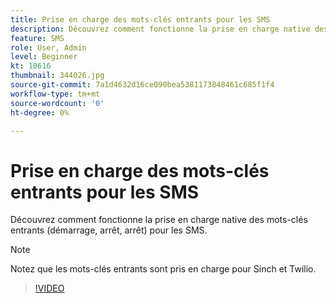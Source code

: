 ```yaml
---
title: Prise en charge des mots-clés entrants pour les SMS
description: Découvrez comment fonctionne la prise en charge native des mots-clés entrants (démarrage, arrêt, arrêt) pour les SMS.
feature: SMS
role: User, Admin
level: Beginner
kt: 10616
thumbnail: 344026.jpg
source-git-commit: 7a1d4632d16ce090bea5381173848461c685f1f4
workflow-type: tm+mt
source-wordcount: '0'
ht-degree: 0%

---
```


# Prise en charge des mots-clés entrants pour les SMS

Découvrez comment fonctionne la prise en charge native des mots-clés entrants (démarrage, arrêt, arrêt) pour les SMS.

>[!NOTE]
>
>Notez que les mots-clés entrants sont pris en charge pour Sinch et Twilio.

>[!VIDEO](https://video.tv.adobe.com/v/344026?quality=12&learn=on)
